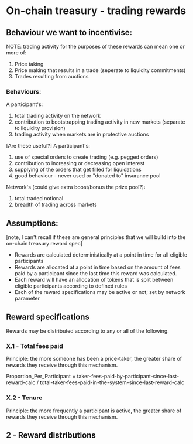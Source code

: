 # On-chain treasury - trading rewards

## Behaviour we want to incentivise:

NOTE: trading activity for the purposes of these rewards can mean one or more of:
1. Price taking
1. Price making that results in a trade (seperate to liquidity commitments)
1. Trades resulting from auctions

### Behaviours:

A participant's:
1. total trading activity on the network
1. contribution to bootstrapping trading activity in new markets (separate to liquidity provision)
1. trading activity when markets are in protective auctions

[Are these useful?] A participant's:
1. use of special orders to create trading (e.g. pegged orders)
1. contribution to increasing or decreasing open interest
1. supplying of the orders that get filled for liquidations
1. good behaviour - never used or "donated to" insurance pool 

Network's (could give extra boost/bonus the prize pool?):
1. total traded notional
1. breadth of trading across markets


## Assumptions:

[note, I can't recall if these are general principles that we will build into the on-chain treasury reward spec]
- Rewards are calculated deterministically at a point in time for all eligible participants
- Rewards are allocated at a point in time based on the amount of fees paid by a participant since the last time this reward was calculated. 
- Each reward will have an allocation of tokens that is split between eligible participants according to defined rules
- Each of the reward specifications may be active or not; set by network parameter


## Reward specifications

Rewards may be distributed according to any or all of the following.

### X.1 - Total fees paid

Principle: the more someone has been a price-taker, the greater share of rewards they receive through this mechanism.

Proportion_Per_Participant = taker-fees-paid-by-participant-since-last-reward-calc / total-taker-fees-paid-in-the-system-since-last-reward-calc


### X.2 - Tenure

Principle: the more frequently a participant is active, the greater share of rewards they receive through this mechanism.

## 2 - Reward distributions
